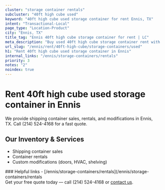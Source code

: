 ```yaml
---
cluster: "storage container rentals"
subcluster: "40ft high cube used"
keyword: "40ft high cube used storage container for rent Ennis, TX"
intent: "Transactional-Local"
page_type: "Location-Product"
city: "Ennis, TX"
title_tag: "Ennis 40ft high cube storage container for rent | LC"
meta_description: "Buy used 40ft high cube storage container rent with local delivery in Ennis, TX. LC Container — local Since 2003. Request a fast quote today."
url_slug: "/ennis/rent/40ft-high-cube/storage-containers/used"
h1: "Rent 40ft high cube used storage container in Ennis"
internal_links: "/ennis/storage-containers/rentals"
priority: 3
notes: "2"
noindex: true
---
```


# Rent 40ft high cube used storage container in Ennis

We provide shipping container sales, rentals, and modifications in Ennis, TX. Call (214) 524-4168 for a fast quote.

## Our Inventory & Services
- Shipping container sales
- Container rentals
- Custom modifications (doors, HVAC, shelving)

<div data-section="internal-links">
### Helpful links
- [/ennis/storage-containers/rentals](/ennis/storage-containers/rentals
</div>

<div data-section="cta">
Get your free quote today — call (214) 524-4168 or <a href="/contact">contact us</a>.
</div>

<script type="application/ld+json">{"@context":"https://schema.org","@type":"FAQPage","mainEntity":[{"@type":"Question","name":"How much does delivery cost in Ennis, TX?","acceptedAnswer":{"@type":"Answer","text":"Delivery costs vary by distance and container size. Most deliveries in Ennis, TX range from $150-$300. Call (214) 524-4168 for an exact quote based on your specific location."}},{"@type":"Question","name":"Do you offer financing or payment plans?","acceptedAnswer":{"@type":"Answer","text":"We accept major credit cards, checks, and can discuss commercial terms for bulk purchases. Call (214) 524-4168 to discuss options."}},{"@type":"Question","name":"Can you customize containers in Ennis, TX?","acceptedAnswer":{"@type":"Answer","text":"Yes — we perform modifications like doors, HVAC, insulation, and shelving. Request a custom quote at (214) 524-4168 or via our contact form."}}]}</script>
